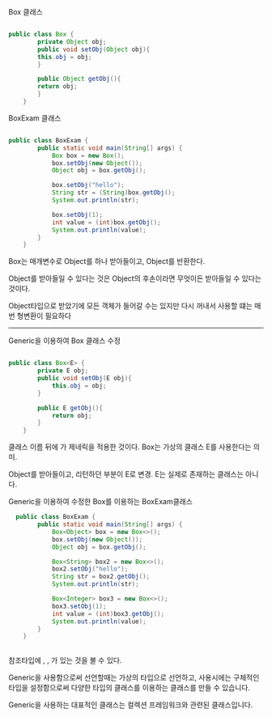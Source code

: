 Box 클래스

```java

public class Box {
        private Object obj;
        public void setObj(Object obj){
        this.obj = obj;
        }

        public Object getObj(){
        return obj;
        }
    }

```

BoxExam 클래스

```java

public class BoxExam {
        public static void main(String[] args) {
            Box box = new Box();
            box.setObj(new Object());
            Object obj = box.getObj();

            box.setObj("hello");
            String str = (String)box.getObj();
            System.out.println(str);

            box.setObj(1);
            int value = (int)box.getObj();
            System.out.println(value);
        }
    }

```

Box는 매개변수로 Object를 하나 받아들이고, Object를 반환한다.

Object를 받아들일 수 있다는 것은 Object의 후손이라면 무엇이든 받아들일 수 있다는 것이다.

Object타입으로 받았기에 모든 객체가 들어갈 수는 있지만 다시 꺼내서 사용할 떄는 매번 형변환이 필요하다

--- 

Generic을 이용하여 Box 클래스 수정

```java

public class Box<E> {
        private E obj;
        public void setObj(E obj){
            this.obj = obj;
        }

        public E getObj(){
            return obj;
        }
    }

```
클래스 이름 뒤에 <E>가 제네릭을 적용한 것이다. Box는 가상의 클래스 E를 사용한다는 의미.

Object를 받아들이고, 리턴하던 부분이 E로 변경. E는 실제로 존재하는 클래스는 아니다.

Generic을 이용하여 수정한 Box를 이용하는 BoxExam클래스
  
  
```java
  public class BoxExam {
        public static void main(String[] args) {
            Box<Object> box = new Box<>();
            box.setObj(new Object());
            Object obj = box.getObj();

            Box<String> box2 = new Box<>();
            box2.setObj("hello");
            String str = box2.getObj();
            System.out.println(str);

            Box<Integer> box3 = new Box<>();
            box3.setObj(1);
            int value = (int)box3.getObj();
            System.out.println(value);
        }
    }
  
```
  
  참조타입에 <Object> , <String>, <Integer>가 있는 것을 볼 수 있다.
  
Generic을 사용함으로써 선언할때는 가상의 타입으로 선언하고, 사용시에는 구체적인 타입을 설정함으로써 다양한 타입의 클래스를 이용하는 클래스를 만들 수 있습니다. 
  
Generic을 사용하는 대표적인 클래스는 컬렉션 프레임워크와 관련된 클래스입니다.
